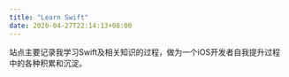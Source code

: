 ```yaml
---
title: "Learn Swift"
date: 2020-04-27T22:14:13+08:00
---
```


站点主要记录我学习Swift及相关知识的过程，做为一个iOS开发者自我提升过程中的各种积累和沉淀。